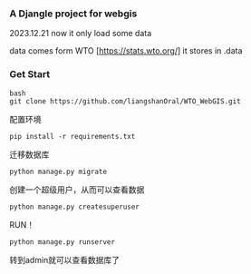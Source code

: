 ### A Djangle project for webgis 

2023.12.21
now it only load some data

data comes form WTO [https://stats.wto.org/] 
it stores in .data

### Get Start
```
bash
git clone https://github.com/liangshanOral/WTO_WebGIS.git
```
配置环境
```
pip install -r requirements.txt
```
迁移数据库
```
python manage.py migrate
```
创建一个超级用户，从而可以查看数据
```
python manage.py createsuperuser
```
RUN！
```
python manage.py runserver
```
转到admin就可以查看数据库了


